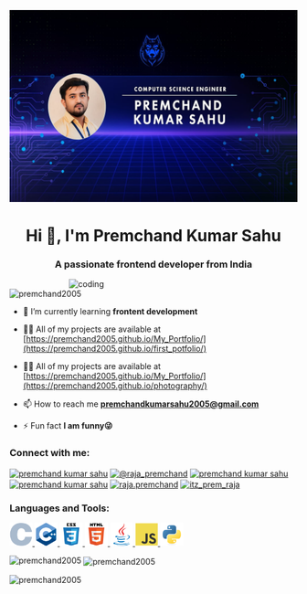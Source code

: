 ![logo](https://github.com/premchand2005/premchand2005/blob/main/github.jpg)
<h1 align="center">Hi 👋, I'm Premchand Kumar Sahu</h1>
<h3 align="center">A passionate frontend developer from India</h3>

<img align="right" alt="coding" width="400px" src="https://user-images.githubusercontent.com/55389276/140866485-8fb1c876-9a8f-4d6a-98dc-08c4981eaf70.gif">

<p align="left"> <img src="https://komarev.com/ghpvc/?username=premchand2005&label=Profile%20views&color=0e75b6&style=flat" alt="premchand2005" /> </p>

- 🌱 I’m currently learning **frontent development**

- 👨‍💻 All of my projects are available at [https://premchand2005.github.io/My_Portfolio/](https://premchand2005.github.io/first_potfolio/)

- 👨‍💻 All of my projects are available at [https://premchand2005.github.io/My_Portfolio/](https://premchand2005.github.io/photography/)

- 📫 How to reach me **premchandkumarsahu2005@gmail.com**

- ⚡ Fun fact **I am funny😜**

<h3 align="left">Connect with me:</h3>
<p align="left">
<a href="https://codepen.io/premchand kumar sahu" target="blank"><img align="center" src="https://raw.githubusercontent.com/rahuldkjain/github-profile-readme-generator/master/src/images/icons/Social/codepen.svg" alt="premchand kumar sahu" height="30" width="40" /></a>
<a href="https://twitter.com/@raja_premchand" target="blank"><img align="center" src="https://raw.githubusercontent.com/rahuldkjain/github-profile-readme-generator/master/src/images/icons/Social/twitter.svg" alt="@raja_premchand" height="30" width="40" /></a>
<a href="https://linkedin.com/in/premchand kumar sahu" target="blank"><img align="center" src="https://raw.githubusercontent.com/rahuldkjain/github-profile-readme-generator/master/src/images/icons/Social/linked-in-alt.svg" alt="premchand kumar sahu" height="30" width="40" /></a>
<a href="https://fb.com/premchand kumar sahu" target="blank"><img align="center" src="https://raw.githubusercontent.com/rahuldkjain/github-profile-readme-generator/master/src/images/icons/Social/facebook.svg" alt="premchand kumar sahu" height="30" width="40" /></a>
<a href="https://instagram.com/raja.premchand" target="blank"><img align="center" src="https://raw.githubusercontent.com/rahuldkjain/github-profile-readme-generator/master/src/images/icons/Social/instagram.svg" alt="raja.premchand" height="30" width="40" /></a>
<a href="https://www.youtube.com/c/itz_prem_raja" target="blank"><img align="center" src="https://raw.githubusercontent.com/rahuldkjain/github-profile-readme-generator/master/src/images/icons/Social/youtube.svg" alt="itz_prem_raja" height="30" width="40" /></a>
</p>

<h3 align="left">Languages and Tools:</h3>
<p align="left"> <a href="https://www.cprogramming.com/" target="_blank" rel="noreferrer"> <img src="https://raw.githubusercontent.com/devicons/devicon/master/icons/c/c-original.svg" alt="c" width="40" height="40"/> </a> <a href="https://www.w3schools.com/cpp/" target="_blank" rel="noreferrer"> <img src="https://raw.githubusercontent.com/devicons/devicon/master/icons/cplusplus/cplusplus-original.svg" alt="cplusplus" width="40" height="40"/> </a> <a href="https://www.w3schools.com/css/" target="_blank" rel="noreferrer"> <img src="https://raw.githubusercontent.com/devicons/devicon/master/icons/css3/css3-original-wordmark.svg" alt="css3" width="40" height="40"/> </a> <a href="https://www.w3.org/html/" target="_blank" rel="noreferrer"> <img src="https://raw.githubusercontent.com/devicons/devicon/master/icons/html5/html5-original-wordmark.svg" alt="html5" width="40" height="40"/> </a> <a href="https://www.java.com" target="_blank" rel="noreferrer"> <img src="https://raw.githubusercontent.com/devicons/devicon/master/icons/java/java-original.svg" alt="java" width="40" height="40"/> </a> <a href="https://developer.mozilla.org/en-US/docs/Web/JavaScript" target="_blank" rel="noreferrer"> <img src="https://raw.githubusercontent.com/devicons/devicon/master/icons/javascript/javascript-original.svg" alt="javascript" width="40" height="40"/> </a> <a href="https://www.python.org" target="_blank" rel="noreferrer"> <img src="https://raw.githubusercontent.com/devicons/devicon/master/icons/python/python-original.svg" alt="python" width="40" height="40"/> </a> </p>

<p><img align="left" src="https://github-readme-stats.vercel.app/api/top-langs?username=premchand2005&show_icons=true&locale=en&layout=compact" alt="premchand2005" /></p>

<p>&nbsp;<img align="center" src="https://github-readme-stats.vercel.app/api?username=premchand2005&show_icons=true&locale=en" alt="premchand2005" /></p>

<p><img align="center" src="https://github-readme-streak-stats.herokuapp.com/?user=premchand2005&" alt="premchand2005" /></p>


<!--
**premchand2005/premchand2005** is a ✨ _special_ ✨ repository because its `README.md` (this file) appears on your GitHub profile.

Here are some ideas to get you started:

- 🔭 I’m currently working on ...
- 🌱 I’m currently learning ...
- 👯 I’m looking to collaborate on ...
- 🤔 I’m looking for help with ...
- 💬 Ask me about ...
- 📫 How to reach me: ...
- 😄 Pronouns: ...
- ⚡ Fun fact: ...
-->
